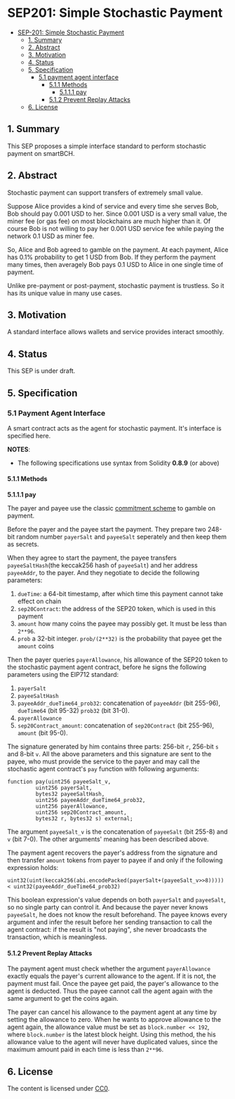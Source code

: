 # SEP201: Simple Stochastic Payment

* [SEP-201: Simple Stochastic Payment](sep-201.md#simple-stochastic-payment)
  * [1. Summary](sep-201.md#1--summary)
  * [2. Abstract](sep-201.md#2--abstract)
  * [3. Motivation](sep-201.md#3--motivation)
  * [4. Status](sep-201.md#4--status)
  * [5. Specification](sep-201.md#5--specification)
    * [5.1 payment agent interface](sep-201.md#51-payment-agent-interface)
      * [5.1.1 Methods](sep-201.md#511-methods)
        * [5.1.1.1 pay](sep-201.md#5111-pay)
      * [5.1.2 Prevent Replay Attacks](sep-201.md#512-prevent-replay-attacks)
  * [6. License](sep-201.md#6-license)

## 1.  Summary

This SEP proposes a simple interface standard to perform stochastic payment on smartBCH.

## 2.  Abstract

Stochastic payment can support transfers of extremely small value.

Suppose Alice provides a kind of service and every time she serves Bob, Bob should pay 0.001 USD to her. Since 0.001 USD is a very small value, the miner fee (or gas fee) on most blockchains are much higher than it. Of course Bob is not willing to pay her 0.001 USD service fee while paying the network 0.1 USD as miner fee.

So, Alice and Bob agreed to gamble on the payment. At each payment, Alice has 0.1% probability to get 1 USD from Bob. If they perform the payment many times, then averagely Bob pays 0.1 USD to Alice in one single time of payment.

Unlike pre-payment or post-payment, stochastic payment is trustless. So it has its unique value in many use cases.

## 3.  Motivation

A standard interface allows wallets and service provides interact smoothly. 

## 4.  Status

This SEP is under draft.

## 5.  Specification

### 5.1 Payment Agent Interface

A smart contract acts as the agent for stochastic payment. It's interface is specified here. 

**NOTES**:

* The following specifications use syntax from Solidity **0.8.9** \(or above\)

#### 5.1.1 Methods

**5.1.1.1 pay**

The payer and payee use the classic [commitment scheme](https://en.wikipedia.org/wiki/Commitment_scheme) to gamble on payment.

Before the payer and the payee start the payment. They prepare two 248-bit random number `payerSalt` and `payeeSalt` seperately and then keep them as secrets.

When they agree to start the payment, the payee transfers `payeeSaltHash`(the keccak256 hash of `payeeSalt`) and her address `payeeAddr`, to the payer. And they negotiate to decide the following parameters:

 1. `dueTime`: a 64-bit timestamp, after which time this payment cannot take effect on chain
 2. `sep20Contract`: the address of the SEP20 token, which is used in this payment
 3. `amount` how many coins the payee may possibly get. It must be less than `2**96`.
 4. `prob` a 32-bit integer. `prob/(2**32)` is the probability that payee get the `amount` coins

Then the payer queries `payerAllowance`, his allowance of the SEP20 token to the stochastic payment agent contract, before he signs the following parameters using the EIP712 standard:

 1. `payerSalt`
 2. `payeeSaltHash`
 3. `payeeAddr_dueTime64_prob32`: concatenation of `payeeAddr` (bit 255-96), `dueTime64` (bit 95-32) `prob32` (bit 31-0).
 4. `payerAllowance`
 5. `sep20Contract_amount`: concatenation of `sep20Contract` (bit 255-96), `amount` (bit 95-0).

The signature generated by him contains three parts: 256-bit `r`, 256-bit `s` and 8-bit `v`. All the above parameters and this signature are sent to the payee, who must provide the service to the payer and may call the stochastic agent contract's `pay` function with following arguments:

```text
function pay(uint256 payeeSalt_v,
	     uint256 payerSalt,
	     bytes32 payeeSaltHash,
	     uint256 payeeAddr_dueTime64_prob32, 
	     uint256 payerAllowance,
	     uint256 sep20Contract_amount,
	     bytes32 r, bytes32 s) external;
```

The argument `payeeSalt_v` is the concatenation of `payeeSalt` (bit 255-8) and `v` (bit 7-0). The other arguments' meaning has been described above.

The payment agent recovers the payer's address from the signature and then transfer `amount` tokens from payer to payee if and only if the following expression holds:

```
uint32(uint(keccak256(abi.encodePacked(payerSalt+(payeeSalt_v>>8))))) < uint32(payeeAddr_dueTime64_prob32)
```

This boolean expression's value depends on both `payerSalt` and `payeeSalt`, so no single party can control it. And because the payer never knows `payeeSalt`, he does not know the result beforehand. The payee knows every argument and infer the result before her sending transaction to call the agent contract: if the result is "not paying", she never broadcasts the transaction, which is meaningless.


#### 5.1.2 Prevent Replay Attacks

The payment agent must check whether the argument `payerAllowance` exactly equals the payer's current allowance to the agent. If it is not, the payment must fail. Once the payee get paid, the payer's allowance to the agent is deducted. Thus the payee cannot call the agent again with the same argument to get the coins again.

The payer can cancel his allowance to the payment agent at any time by setting the allowance to zero. When he wants to approve allowance to the agent again, the allowance value must be set as `block.number << 192`, where `block.number` is the latest block height. Using this method, the his allowance value to the agent will never have duplicated values, since the maximum amount paid in each time is less than `2**96`.

## 6. License

The content is licensed under [CC0](https://creativecommons.org/publicdomain/zero/1.0/).

